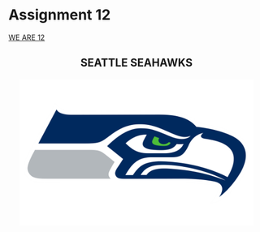# Assignment 12
[WE ARE 12](https://bridgerfiore.github.io/MART341-WebDesign/Assignment_12/)
## <p align= "center">SEATTLE SEAHAWKS</p>
<p align= "center"> 
<img width=460 hight=300 src="/Assignment_12/Images/Seattle-Seahawks-Logo.png">
</p><br/>